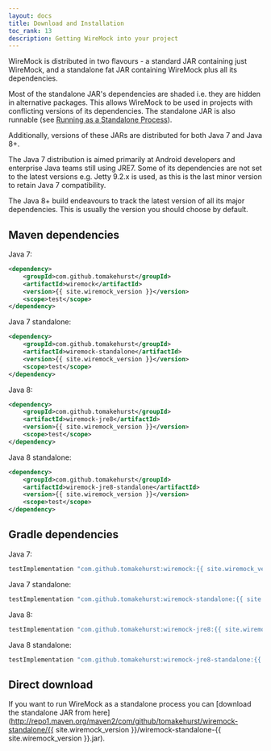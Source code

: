 ```yaml
---
layout: docs
title: Download and Installation
toc_rank: 13
description: Getting WireMock into your project
---
```


WireMock is distributed in two flavours - a standard JAR containing just WireMock, and a standalone fat JAR containing
WireMock plus all its dependencies.

Most of the standalone JAR's dependencies are shaded i.e. they are hidden in alternative packages. This allows WireMock to be used in projects with
conflicting versions of its dependencies. The standalone JAR is also runnable (see [Running as a Standalone Process](/docs/running-standalone/)).

Additionally, versions of these JARs are distributed for both Java 7 and Java 8+. 

The Java 7 distribution is aimed primarily at Android developers and enterprise Java teams still using JRE7. Some of its
dependencies are not set to the latest versions e.g. Jetty 9.2.x is used, as this is the last minor version to retain Java 7 compatibility.

The Java 8+ build endeavours to track the latest version of all its major dependencies. This is usually the version you should choose by default.

## Maven dependencies 

Java 7:

```xml
<dependency>
    <groupId>com.github.tomakehurst</groupId>
    <artifactId>wiremock</artifactId>
    <version>{{ site.wiremock_version }}</version>
    <scope>test</scope>
</dependency>
```

Java 7 standalone:

```xml
<dependency>
    <groupId>com.github.tomakehurst</groupId>
    <artifactId>wiremock-standalone</artifactId>
    <version>{{ site.wiremock_version }}</version>
    <scope>test</scope>
</dependency>
```

Java 8:

```xml
<dependency>
    <groupId>com.github.tomakehurst</groupId>
    <artifactId>wiremock-jre8</artifactId>
    <version>{{ site.wiremock_version }}</version>
    <scope>test</scope>
</dependency>
```

Java 8 standalone:

```xml
<dependency>
    <groupId>com.github.tomakehurst</groupId>
    <artifactId>wiremock-jre8-standalone</artifactId>
    <version>{{ site.wiremock_version }}</version>
    <scope>test</scope>
</dependency>
```

## Gradle dependencies

Java 7:

```groovy
testImplementation "com.github.tomakehurst:wiremock:{{ site.wiremock_version }}"
```

Java 7 standalone:

```groovy
testImplementation "com.github.tomakehurst:wiremock-standalone:{{ site.wiremock_version }}"
```

Java 8:

```groovy
testImplementation "com.github.tomakehurst:wiremock-jre8:{{ site.wiremock_version }}"
```

Java 8 standalone:

```groovy
testImplementation "com.github.tomakehurst:wiremock-jre8-standalone:{{ site.wiremock_version }}"
```

## Direct download

If you want to run WireMock as a standalone process you can [download the standalone JAR from
here](http://repo1.maven.org/maven2/com/github/tomakehurst/wiremock-standalone/{{ site.wiremock_version }}/wiremock-standalone-{{ site.wiremock_version }}.jar).
